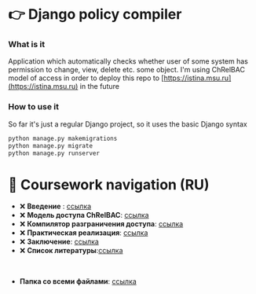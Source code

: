 
# 👉 Django policy compiler

### What is it

Application which automatically checks whether user of some system has permission to change, view, delete etc. some object. I'm using ChRelBAC model of access in order to deploy this repo to [https://istina.msu.ru](https://istina.msu.ru) in the future

### How to use it

So far it's just a regular Django project, so it uses the basic Django syntax

```bash
python manage.py makemigrations
python manage.py migrate
python manage.py runserver
```

# 🎯 Coursework navigation (RU)
- ❌ **Введение** : [ссылка](coursework/1_introduction.md) 
- ❌ **Модель доступа ChRelBAC**: [ссылка](coursework/2_model.md)
- ❌ **Компилятор разграничения доступа**: [ссылка](coursework/3_compiler_theory.md)
- ❌ **Практическая реализация**: [ссылка](coursework/4_compiler_practice.md)
- ❌ **Заключение**: [ссылка](coursework/5_conclusion.md)
- ❌ **Список литературы**:[ссылка](coursework/6_literature.md)

&nbsp;

- **Папка со всеми файлами**: [ссылка](coursework)
